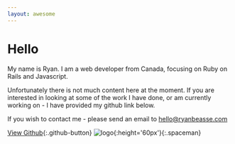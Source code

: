 ```yaml
---
layout: awesome
---
```


# Hello
My name is Ryan. I am a web developer from Canada, focusing on Ruby on Rails and Javascript.

Unfortunately there is not much content here at the moment. If you are interested in looking at some of the work I have done, or am currently working on - I have provided my github link below.

If you wish to contact me - please send an email to [hello@ryanbeasse.com](mailto:hello@ryanbeasse.com)

[View Github](https://github.com/rbeasse){:.github-button}
 ![logo](/assets/images/astronaut.svg){:height='60px'}{:.spaceman}